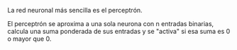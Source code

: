 
La red neuronal más sencilla es el perceptrón. 

El perceptrón se aproxima a una sola neurona con n entradas binarias, calcula una suma ponderada de sus entradas y se "activa" si esa suma es 0 o mayor que 0.

